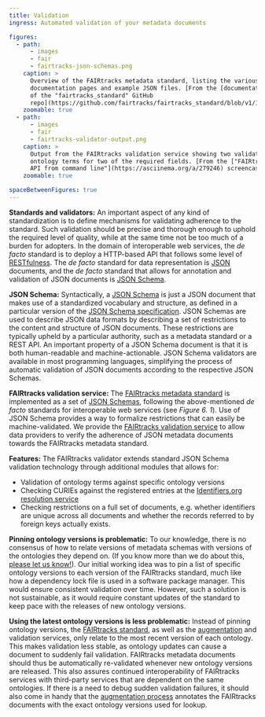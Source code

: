 ```yaml
---
title: Validation
ingress: Automated validation of your metadata documents

figures:
  - path:
      - images
      - fair
      - fairtracks-json-schemas.png
    caption: >
      Overview of the FAIRtracks metadata standard, listing the various JSON Schemas, schema
      documentation pages and example JSON files. [From the [documentation to the "v1/1.0.2" branch
      of the "fairtracks_standard" GitHub
      repo](https://github.com/fairtracks/fairtracks_standard/blob/v1/1.0.2/README.md#overview-of-structure-of-the-fairtracks-standard)]
    zoomable: true
  - path:
      - images
      - fair
      - fairtracks-validator-output.png
    caption: >
      Output from the FAIRtracks validation service showing two validation errors: The record  lacks
      ontology terms for two of the required fields. [From the ["FAIRtracks validator -  Using REST
      API from command line"](https://asciinema.org/a/279246) screencast]
    zoomable: true

spaceBetweenFigures: true
---
```


**Standards and validators:** An important aspect of any kind of standardization is to define
mechanisms for validating adherence to the standard. Such validation should be precise and thorough
enough to uphold the required level of quality, while at the same time not be too much of a burden
for adopters. In the domain of interoperable web services, the _de facto_ standard is to deploy a
HTTP-based API that follows some level of [RESTfulness](https://restfulapi.net/). The _de facto_
standard for data representation is [JSON](https://www.json.org/) documents, and the _de facto_
standard that allows for annotation and validation of JSON documents is
[JSON Schema](https://json-schema.org/).

**JSON Schema:** Syntactically, a [JSON Schema](https://json-schema.org/) is just a JSON document
that makes use of a standardized vocabulary and structure, as defined in a particular version of the
[JSON Schema specification](https://json-schema.org/specification.html). JSON Schemas are used to
describe JSON data formats by describing a set of restrictions to the content and structure of JSON
documents. These restrictions are typically upheld by a particular authority, such as a metadata
standard or a REST API. An important property of a JSON Schema document is that it is both
human-readable and machine-actionable. JSON Schema validators are available in most programming
languages, simplifying the process of automatic validation of JSON documents according to the
respective JSON Schemas.

<ui-fairtracks-content>

**FAIRtracks validation service:** The
[FAIRtracks metadata standard](/standards/#standards-01-fairtracks) is implemented as a set of
[JSON Schemas](https://github.com/fairtracks/fairtracks_standard#overview-of-structure-of-the-fairtracks-standard),
following the above-mentioned _de facto_ standards for interoperable web services (see _Figure 6.
1_). Use of JSON Schema provides a way to formalize restrictions that can easily be
machine-validated. We provide the
[FAIRtracks validation service](/services/?tags%5B0%5D=Metadata%20validation) to allow data
providers to verify the adherence of JSON metadata documents towards the FAIRtracks metadata
standard.

**Features:** The FAIRtracks validator extends standard JSON Schema validation technology through
additional modules that allows for:

- Validation of ontology terms against specific ontology versions
- Checking CURIEs against the registered entries at the
  [Identifiers.org resolution service](identifiers.org)
- Checking restrictions on a full set of documents, e.g. whether identifiers are unique across all
  documents and whether the records referred to by foreign keys actually exists.

**Pinning ontology versions is problematic:** To our knowledge, there is no consensus of how to
relate versions of metadata schemas with versions of the ontologies they depend on. (If you know
more than we do about this, [please let us know!](/community/)). Our initial working idea was to pin
a list of specific ontology versions to each version of the FAIRtracks standard, much like how a
dependency lock file is used in a software package manager. This would ensure consistent validation
over time. However, such a solution is not sustainable, as it would require constant updates of the
standard to keep pace with the releases of new ontology versions.

**Using the latest ontology versions is less problematic:** Instead of pinning ontology versions,
the [FAIRtracks standard](<(/standards/#standards-01-fairtracks)>), as well as the
[augmentation](#fair-05-augmentation) and validation services, only relate to the most recent
version of each ontology. This makes validation less stable, as ontology updates can cause a
document to suddenly fail validation. FAIRtracks metadata documents should thus be automatically
re-validated whenever new ontology versions are released. This also assures continued
interoperability of FAIRtracks services with third-party services that are dependent on the same
ontologies. If there is a need to debug sudden validation failures, it should also come in handy
that the [augmentation process](#fair-05-augmentation) annotates the FAIRtracks documents with the
exact ontology versions used for lookup.

</ui-fairtracks-content>

